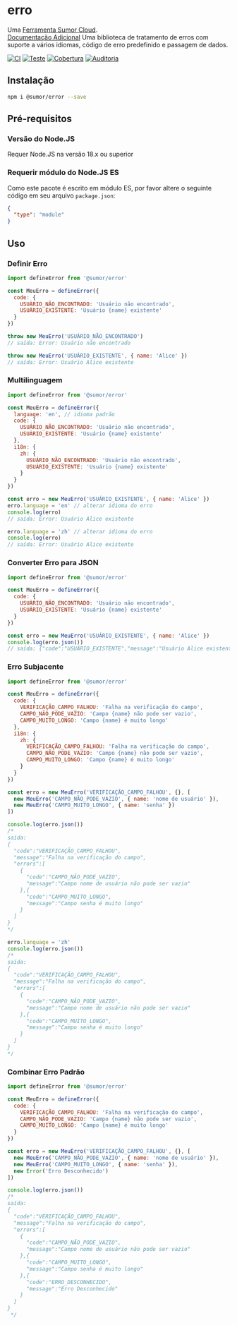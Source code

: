 # erro

Uma [Ferramenta Sumor Cloud](https://sumor.cloud).  
[Documentação Adicional](https://sumor.cloud/error)
Uma biblioteca de tratamento de erros com suporte a vários idiomas, código de erro predefinido e passagem de dados.

[![CI](https://github.com/sumor-cloud/error/actions/workflows/ci.yml/badge.svg)](https://github.com/sumor-cloud/error/actions/workflows/ci.yml)
[![Teste](https://github.com/sumor-cloud/error/actions/workflows/ut.yml/badge.svg)](https://github.com/sumor-cloud/error/actions/workflows/ut.yml)
[![Cobertura](https://github.com/sumor-cloud/error/actions/workflows/coverage.yml/badge.svg)](https://github.com/sumor-cloud/error/actions/workflows/coverage.yml)
[![Auditoria](https://github.com/sumor-cloud/error/actions/workflows/audit.yml/badge.svg)](https://github.com/sumor-cloud/error/actions/workflows/audit.yml)

## Instalação

```bash
npm i @sumor/error --save
```

## Pré-requisitos

### Versão do Node.JS

Requer Node.JS na versão 18.x ou superior

### Requerir módulo do Node.JS ES

Como este pacote é escrito em módulo ES,
por favor altere o seguinte código em seu arquivo `package.json`:

```json
{
  "type": "module"
}
```

## Uso

### Definir Erro

```js
import defineError from '@sumor/error'

const MeuErro = defineError({
  code: {
    USUÁRIO_NÃO_ENCONTRADO: 'Usuário não encontrado',
    USUÁRIO_EXISTENTE: 'Usuário {name} existente'
  }
})

throw new MeuErro('USUÁRIO_NÃO_ENCONTRADO')
// saída: Error: Usuário não encontrado

throw new MeuErro('USUÁRIO_EXISTENTE', { name: 'Alice' })
// saída: Error: Usuário Alice existente
```

### Multilinguagem

```js
import defineError from '@sumor/error'

const MeuErro = defineError({
  language: 'en', // idioma padrão
  code: {
    USUÁRIO_NÃO_ENCONTRADO: 'Usuário não encontrado',
    USUÁRIO_EXISTENTE: 'Usuário {name} existente'
  },
  i18n: {
    zh: {
      USUÁRIO_NÃO_ENCONTRADO: 'Usuário não encontrado',
      USUÁRIO_EXISTENTE: 'Usuário {name} existente'
    }
  }
})

const erro = new MeuErro('USUÁRIO_EXISTENTE', { name: 'Alice' })
erro.language = 'en' // alterar idioma do erro
console.log(erro)
// saída: Error: Usuário Alice existente

erro.language = 'zh' // alterar idioma do erro
console.log(erro)
// saída: Error: Usuário Alice existente
```

### Converter Erro para JSON

```js
import defineError from '@sumor/error'

const MeuErro = defineError({
  code: {
    USUÁRIO_NÃO_ENCONTRADO: 'Usuário não encontrado',
    USUÁRIO_EXISTENTE: 'Usuário {name} existente'
  }
})

const erro = new MeuErro('USUÁRIO_EXISTENTE', { name: 'Alice' })
console.log(erro.json())
// saída: {"code":"USUÁRIO_EXISTENTE","message":"Usuário Alice existente"}
```

### Erro Subjacente

```js
import defineError from '@sumor/error'

const MeuErro = defineError({
  code: {
    VERIFICAÇÃO_CAMPO_FALHOU: 'Falha na verificação do campo',
    CAMPO_NÃO_PODE_VAZIO: 'Campo {name} não pode ser vazio',
    CAMPO_MUITO_LONGO: 'Campo {name} é muito longo'
  },
  i18n: {
    zh: {
      VERIFICAÇÃO_CAMPO_FALHOU: 'Falha na verificação do campo',
      CAMPO_NÃO_PODE_VAZIO: 'Campo {name} não pode ser vazio',
      CAMPO_MUITO_LONGO: 'Campo {name} é muito longo'
    }
  }
})

const erro = new MeuErro('VERIFICAÇÃO_CAMPO_FALHOU', {}, [
  new MeuErro('CAMPO_NÃO_PODE_VAZIO', { name: 'nome de usuário' }),
  new MeuErro('CAMPO_MUITO_LONGO', { name: 'senha' })
])

console.log(erro.json())
/* 
saída: 
{
  "code":"VERIFICAÇÃO_CAMPO_FALHOU",
  "message":"Falha na verificação do campo",
  "errors":[
    {
      "code":"CAMPO_NÃO_PODE_VAZIO",
      "message":"Campo nome de usuário não pode ser vazio"
    },{
      "code":"CAMPO_MUITO_LONGO",
      "message":"Campo senha é muito longo"
    }
  ]
}
*/

erro.language = 'zh'
console.log(erro.json())
/*
saída:
{
  "code":"VERIFICAÇÃO_CAMPO_FALHOU",
  "message":"Falha na verificação do campo",
  "errors":[
    {
      "code":"CAMPO_NÃO_PODE_VAZIO",
      "message":"Campo nome de usuário não pode ser vazio"
    },{
      "code":"CAMPO_MUITO_LONGO",
      "message":"Campo senha é muito longo"
    }
  ]
}
*/
```

### Combinar Erro Padrão

```js
import defineError from '@sumor/error'

const MeuErro = defineError({
  code: {
    VERIFICAÇÃO_CAMPO_FALHOU: 'Falha na verificação do campo',
    CAMPO_NÃO_PODE_VAZIO: 'Campo {name} não pode ser vazio',
    CAMPO_MUITO_LONGO: 'Campo {name} é muito longo'
  }
})

const erro = new MeuErro('VERIFICAÇÃO_CAMPO_FALHOU', {}, [
  new MeuErro('CAMPO_NÃO_PODE_VAZIO', { name: 'nome de usuário' }),
  new MeuErro('CAMPO_MUITO_LONGO', { name: 'senha' }),
  new Error('Erro Desconhecido')
])

console.log(erro.json())
/*
saída:
{
  "code":"VERIFICAÇÃO_CAMPO_FALHOU",
  "message":"Falha na verificação do campo",
  "errors":[
    {
      "code":"CAMPO_NÃO_PODE_VAZIO",
      "message":"Campo nome de usuário não pode ser vazio"
    },{
      "code":"CAMPO_MUITO_LONGO",
      "message":"Campo senha é muito longo"
    },{
      "code":"ERRO_DESCONHECIDO",
      "message":"Erro Desconhecido"
    }
  ]
}
 */
```
